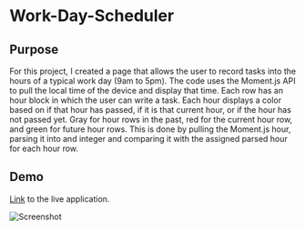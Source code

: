# Work-Day-Scheduler

## Purpose

For this project, I created a page that allows the user to record tasks into the hours of a typical work day (9am to 5pm). The code uses the Moment.js API to pull the 
local time of the device and display that time. Each row has an hour block in which the user can write a task. Each hour displays a color based on if that hour has passed,
if it is that current hour, or if the hour has not passed yet. Gray for hour rows in the past, red for the current hour row, and green for future hour rows. 
This is done by pulling the Moment.js hour, parsing it into and integer and comparing it with the assigned parsed hour for each hour row.

## Demo

[Link](https://JamesHuang0.github.io/Work-Day-Scheduler/) to the live application.

![Screenshot](https://github.com/mrxanthic/Work-Day-Scheduler/blob/main/assets/c5screenshot.PNG)
